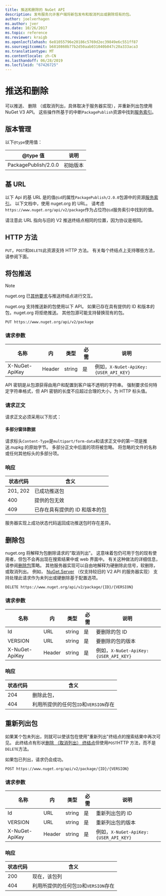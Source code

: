 ```yaml
---
title: 推送和删除的 NuGet API
description: 发布服务允许客户端将新包发布和取消列出或删除现有的包。
author: joelverhagen
ms.author: jver
ms.date: 10/26/2017
ms.topic: reference
ms.reviewer: kraigb
ms.openlocfilehash: 6e81055796e20186c5769d2ec39849e6c551ff87
ms.sourcegitcommit: b6810860b77b2d50aab031040b047c20a333aca3
ms.translationtype: MT
ms.contentlocale: zh-CN
ms.lasthandoff: 06/28/2019
ms.locfileid: "67426725"
---
```

# <a name="push-and-delete"></a>推送和删除

可以推送、 删除 （或取消列出，具体取决于服务器实现），并重新列出包使用 NuGet V3 API。 这些操作所基于的中断`PackagePublish`资源中找到[服务索引](service-index.md)。

## <a name="versioning"></a>版本管理

以下`@type`使用值：

@type 值          | 说明
-------------------- | -----
PackagePublish/2.0.0 | 初始版本

## <a name="base-url"></a>基 URL

以下 Api 的基 URL 是的值`@id`的属性`PackagePublish/2.0.0`包源中的资源[服务索引](service-index.md)。 以下文档中，使用 nuget.org 的 URL。 请考虑`https://www.nuget.org/api/v2/package`作为占位符`@id`服务索引中找到的值。

请注意此 URL 指向与旧的 V2 推送终结点相同的位置，因为协议是相同。

## <a name="http-methods"></a>HTTP 方法

`PUT`，`POST`和`DELETE`此资源支持 HTTP 方法。 有关每个终结点上支持哪些方法，请参阅下面。

## <a name="push-a-package"></a>将包推送

> [!Note]
> nuget.org 已[其他要求](NuGet-Protocols.md)与推送终结点进行交互。

nuget.org 支持推送新的包使用以下 API。 如果已存在具有提供的 ID 和版本的包，nuget.org 将拒绝推送。 其他包源可能支持替换现有的包。

    PUT https://www.nuget.org/api/v2/package

### <a name="request-parameters"></a>请求参数

名称           | 内     | 类型   | 必需 | 说明
-------------- | ------ | ------ | -------- | -----
X-NuGet-ApiKey | Header | string | 是      | 例如，`X-NuGet-ApiKey: {USER_API_KEY}`

API 密钥是从包源获得由用户和配置到客户端不透明的字符串。 强制要求任何特定字符串格式，但 API 密钥的长度不应超过合理的大小，为 HTTP 标头值。

### <a name="request-body"></a>请求正文

请求正文必须采用以下形式：

#### <a name="multipart-form-data"></a>多部分窗体数据

请求标头`Content-Type`是`multipart/form-data`和请求正文中的第一项是推送.nupkg 的原始字节。 多部分正文中后面的项将被忽略。 将忽略的文件的名称或任何其他标头的多部分项。

### <a name="response"></a>响应

状态代码 | 含义
----------- | -------
201, 202    | 已成功推送包
400         | 提供的包无效
409         | 已存在具有提供的 ID 和版本的包

服务器实现上成功状态代码返回成功推送包时存在差异。

## <a name="delete-a-package"></a>删除包

nuget.org 将解释为包删除请求的"取消列出"。 这意味着包仍可用于包的现有使用者，但包不会再出现在搜索结果中或 web 界面中。 有关这种做法的详细信息，请参阅[删除包](../nuget-org/policies/deleting-packages.md)策略。 其他服务器实现可以自由地解释为硬删除此信号，软删除，或取消列出。 例如， [NuGet.Server](https://www.nuget.org/packages/NuGet.Server) （仅支持较旧的 V2 API 的服务器实现） 支持处理此请求作为未列出或硬删除基于配置选项。

    DELETE https://www.nuget.org/api/v2/package/{ID}/{VERSION}

### <a name="request-parameters"></a>请求参数

名称           | 内     | 类型   | 必需 | 说明
-------------- | ------ | ------ | -------- | -----
Id             | URL    | string | 是      | 要删除的包 ID
VERSION        | URL    | string | 是      | 要删除的包的版本
X-NuGet-ApiKey | Header | string | 是      | 例如，`X-NuGet-ApiKey: {USER_API_KEY}`

### <a name="response"></a>响应

状态代码 | 含义
----------- | -------
204         | 删除此包，
404         | 利用所提供的任何包`ID`和`VERSION`存在

## <a name="relist-a-package"></a>重新列出包

如果某个包未列出，则就可以使该包在使用"重新列出"终结点的搜索结果中再次可见。 此终结点有形状[删除 （取消列出） 终结点](#delete-a-package)但使用`POST`HTTP 方法，而不是`DELETE`方法。

如果包已列出，请求仍会成功。

    POST https://www.nuget.org/api/v2/package/{ID}/{VERSION}

### <a name="request-parameters"></a>请求参数

名称           | 内     | 类型   | 必需 | 说明
-------------- | ------ | ------ | -------- | -----
Id             | URL    | string | 是      | 重新列出包的 ID
VERSION        | URL    | string | 是      | 重新列出包的版本
X-NuGet-ApiKey | Header | string | 是      | 例如，`X-NuGet-ApiKey: {USER_API_KEY}`

### <a name="response"></a>响应

状态代码 | 含义
----------- | -------
200         | 现在，该包列
404         | 利用所提供的任何包`ID`和`VERSION`存在

